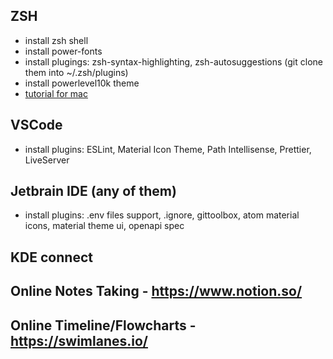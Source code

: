 
## ZSH
* install zsh shell
* install power-fonts
* install plugings: zsh-syntax-highlighting, zsh-autosuggestions (git clone them into ~/.zsh/plugins)
* install powerlevel10k theme
* [tutorial for mac](https://www.freecodecamp.org/news/how-to-configure-your-macos-terminal-with-zsh-like-a-pro-c0ab3f3c1156/)

## VSCode
* install plugins: ESLint, Material Icon Theme, Path Intellisense, Prettier, LiveServer

## Jetbrain IDE (any of them)
* install plugins: .env files support, .ignore, gittoolbox, atom material icons, material theme ui, openapi spec

## KDE connect

## Online Notes Taking - https://www.notion.so/ 

## Online Timeline/Flowcharts - https://swimlanes.io/


